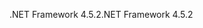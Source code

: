 <span data-ttu-id="bd2e6-101">.NET Framework 4.5.2</span><span class="sxs-lookup"><span data-stu-id="bd2e6-101">.NET Framework 4.5.2</span></span>